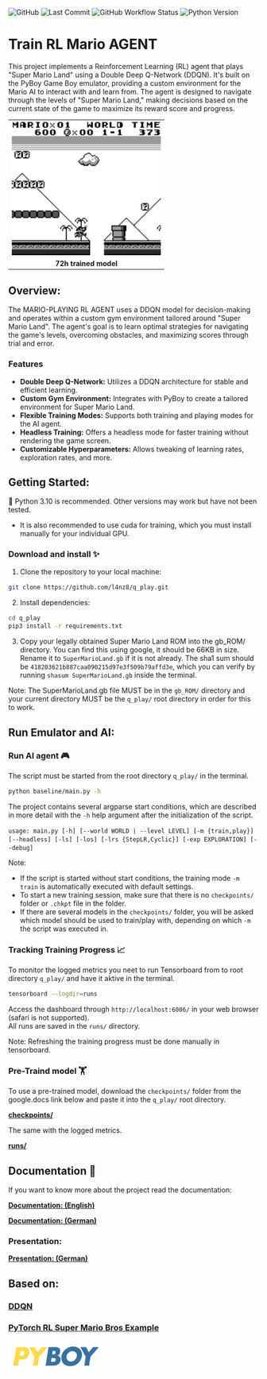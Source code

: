 ![GitHub](https://img.shields.io/github/license/l4nz8/q_play)
![Last Commit](https://img.shields.io/github/last-commit/l4nz8/q_play.svg)
![GitHub Workflow Status](https://img.shields.io/github/actions/workflow/status/l4nz8/q_play/main.yml)
![Python Version](https://img.shields.io/badge/python-3.10-blue.svg)

# Train RL Mario AGENT
This project implements a Reinforcement Learning (RL) agent that plays "Super Mario Land" using a Double Deep Q-Network (DDQN). It's built on the PyBoy Game Boy emulator, providing a custom environment for the Mario AI to interact with and learn from. The agent is designed to navigate through the levels of "Super Mario Land," making decisions based on the current state of the game to maximize its reward score and progress.

<table>
  <tbody>
    <!-- Gif -->
    <tr>
      <td align="center">
        <img src="assets/SUPER_MARIOLAN_72h_RL_agent.gif" width="300"><br>
      </td>
    </tr>
    <!-- Description -->
    <tr>
      <td align="center">
        <strong>72h trained model</strong>
      </td>
    </tr>
  </tbody>
</table>

## Overview:
The MARIO-PLAYING RL AGENT uses a DDQN model for decision-making and operates within a custom gym environment tailored around "Super Mario Land". The agent's goal is to learn optimal strategies for navigating the game's levels, overcoming obstacles, and maximizing scores through trial and error.

### Features
- **Double Deep Q-Network:** Utilizes a DDQN architecture for stable and efficient learning.
- **Custom Gym Environment:** Integrates with PyBoy to create a tailored environment for Super Mario Land.
- **Flexible Training Modes:** Supports both training and playing modes for the AI agent.
- **Headless Training:** Offers a headless mode for faster training without rendering the game screen.
- **Customizable Hyperparameters:** Allows tweaking of learning rates, exploration rates, and more.

## Getting Started:

🐍 Python 3.10 is recommended. Other versions may work but have not been tested.
- It is also recommended to use cuda for training, which you must install manually for your individual GPU.

### Download and install ✨
1. Clone the repository to your local machine:
```bash
git clone https://github.com/l4nz8/q_play.git
```
2. Install dependencies:
```bash
cd q_play
pip3 install -r requirements.txt
```
3. Copy your legally obtained Super Mario Land ROM into the gb_ROM/ directory. You can find this using google, it should be 66KB in size. Rename it to `SuperMarioLand.gb` if it is not already. The sha1 sum should be `418203621b887caa090215d97e3f509b79affd3e`, which you can verify by running `shasum SuperMarioLand.gb` inside the terminal. 

Note: The SuperMarioLand.gb file MUST be in the `gb_ROM/` directory and your current directory MUST be the `q_play/` root directory in order for this to work.

## Run Emulator and AI:

### Run AI agent 🎮

The script must be started from the root directory `q_play/` in the terminal.
```bash
python baseline/main.py -h
```
The project contains several argparse start conditions, which are described in more detail with the `-h` help argument after the initialization of the script.  

```usage: main.py [-h] [--world WORLD | --level LEVEL] [-m {train,play}] [--headless] [-ls] [-los] [-lrs {StepLR,Cyclic}] [-exp EXPLORATION] [--debug]```

Note:  
- If the script is started without start conditions, the training mode `-m train` is automatically executed with default settings.
- To start a new training session, make sure that there is no `checkpoints/` folder or `.chkpt` file in the folder.
- If there are several models in the `checkpoints/` folder, you will be asked which model should be used to train/play with, depending on which `-m` the script was executed in.

### Tracking Training Progress 📈

To monitor the logged metrics you neet to run Tensorboard from to root directory `q_play/` and have it aktive in the terminal.
```bash
tensorboard --logdir=runs
```
Access the dashboard through `http://localhost:6006/` in your web browser (safari is not supported).  
All runs are saved in the `runs/` directory.  

Note: Refreshing the training progress must be done manually in tensorboard.

### Pre-Traind model 🏋️

To use a pre-trained model, download the `checkpoints/` folder from the google.docs link below and paste it into the `q_play/` root directory.

**[checkpoints/](https://drive.google.com/drive/folders/1_vqTBNQzlyZl7kOxnsa1q9clRLtB_jYo?usp=sharing)**

The same with the logged metrics.

**[runs/](https://drive.google.com/drive/folders/14unJWiTpiiosiZAdMJgtgAOWTQpkiza2?usp=sharing)**

## Documentation 🍰
If you want to know more about the project read the documentation:  

**[Documentation: (English)](https://docs.google.com/document/d/15uUgVP8PJc9lO-45dp5YI16WE9ySOaVecNvU2sPuxXs/edit?usp=sharing)**

**[Documentation: (German)](https://docs.google.com/document/d/171trtRc4DkKr2gHy8AyJ_wlJQH4CMmkPqxXyICp6Mqw/edit?usp=sharing)**

### Presentation:

**[Presentation: (German)](https://www.canva.com/design/DAF9PVRl6no/9ulZRffVRH0LGy5jfWjNhQ/edit?utm_content=DAF9PVRl6no&utm_campaign=designshare&utm_medium=link2&utm_source=sharebutton)**

## Based on:
### [DDQN](https://arxiv.org/abs/1509.06461)

### [PyTorch RL Super Mario Bros Example](https://pytorch.org/tutorials/intermediate/mario_rl_tutorial.html)

<a href="https://github.com/Baekalfen/PyBoy">
  <img src="/assets/pyboy.svg" height="64">
</a>
